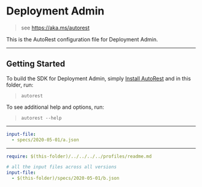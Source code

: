 # Deployment Admin

> see https://aka.ms/autorest

This is the AutoRest configuration file for Deployment Admin.

---

## Getting Started

To build the SDK for Deployment Admin, simply [Install AutoRest](https://aka.ms/autorest/install) and in this folder, run:

> `autorest`

To see additional help and options, run:

> `autorest --help`

---

```yaml $(tag) == 'package-2019-01-01'
input-file:
  - specs/2020-05-01/a.json
```

---

```yaml $(tag) == 'all-api-versions'
require: $(this-folder)/../../../../profiles/readme.md

# all the input files across all versions
input-file:
  - $(this-folder)/specs/2020-05-01/b.json
```
